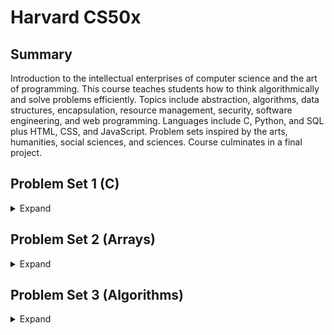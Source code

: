 # Harvard CS50x 

## Summary
Introduction to the intellectual enterprises of computer science and the art of programming. 
This course teaches students how to think algorithmically and solve problems efficiently. 
Topics include abstraction, algorithms, data structures, encapsulation, resource management, security, software engineering, and web programming. 
Languages include C, Python, and SQL plus HTML, CSS, and JavaScript. 
Problem sets inspired by the arts, humanities, social sciences, and sciences. 
Course culminates in a final project.

## Problem Set 1 (C)
<details>
    <summary>Expand</summary>

### 1. Hello
<details>
    <summary>Info</summary>
    
#### Brief
Print out message greeting user.
#### Expected output
    hello, {user input name}
</details>

### 2. Population
<details>
    <summary>Info</summary>
    
#### Brief
Determine time it takes for a puplation to reach a sepcified size.
Assume n / 3 are born each year and n / 4 die each year. Take user input start and end size and output the number of years it would take to reach the specified population.
#### Expected output
    Start size: 100
    End size: 200
    Years: 9
</details>
    
### 3. Mario (Less)
<details>
    <summary>Info</summary>
    
#### Brief
Print out a pyramid of hashes. The pyramid height is set by the user, but must be between 1 and 8. The pyramid should align to the right.
#### Expected output
         #
        ##
       ###
      ####
     #####
    ######
</details>
    
### 4. Mario (More)
<details>
    <summary>Info</summary>
    
#### Brief
Similar to mario less. Create a full pyramid of hashes. The pyramid height is set by the user between 1 and 8. 
#### Expected output
         # #
        ## ##
       ### ###
      #### ####
     ##### #####
    ###### ######
</details>
    
### 5. Cash
<details>
    <summary>Info</summary>
    
#### Brief
Calculate minimum number of coins required to make up change. Take user input change due amount. Print minimum number of coins required (US coinage).
#### Expected output
    Change owed: 0.41
    4
</details>
    
### 6. Credit
<details>
    <summary>Info</summary>
    
#### Brief
Implement Luhn's Algorithm to validate input credit card number. Prompt user for a credit card number. Return whether the number is American Express, Mastercard, Visa 
or invalid.
- Algorithm
  - Start with the second-to-last digit, multiply every other digit by 2.
  - Add these results together
  - Add all remaining numbers together
  - Add these two sums together
  - If last digit is 0 the number is valid
#### Expected output
    Number: 4003600000000014
    VISA    
</details>
</details>

## Problem Set 2 (Arrays)
<details>
    <summary>Expand</summary>
    
### 1. Scrabble
<details>
    <summary>Info</summary>
    
#### Brief
Determine which of two Scrabble words scores highest.
#### Expected output
    Player 1: Computer
    Player 2: Science
    Player 1 wins!
</details>

### 2. Readability
<details>
    <summary>Info</summary>
    
#### Brief
Implement Coleman-Liau formula. Prompt user for string. Count number of letters, words and sentences in text. Output 'Grade X'
- Formula
    - index = 0.0588 * L - 0.296 * S - 15.8
    - L = average number of letter per 100 words
    - S = average number of sentence per 100 words
#### Expected output
    Text: <user input text>
    Grade <index of text>
</details>

### 3. Caesar
<details>
    <summary>Info</summary>
    
#### Brief
Implement Ceasar's cipher.
- Ceasar's cipher
    - Encrypts message by shifting each letter
    - Letter is shifted by a specified key
    - Shifted letters wrap round back to the beginning of the alphabet
#### Expected output
    plaintext: HELLO
    ciphertext: URYYB
</details>

### 4. Substitution
<details>
    <summary>Info</summary>
    
#### Brief
Implement a substitution cipher
- Substitution cipher
    - Replace every letter with another letter. 
    - Letters are replaced based on a key 
#### Expected output
    ./substitution VCHPRZGJNTLSKFBDQWAXEUYMOI
    plaintext: hello, world
    ciphertext: jrssb, ybwsp
</details>    
</details>
    
## Problem Set 3 (Algorithms)
<details>
    <summary>Expand</summary>
    
### 1. Sort
<details>
    <summary>Info</summary>
    
#### Brief
Analyse three sorting programs to determine which algorithm they use based on run-time.
</details>
    
### 2. Plurality
<details>
    <summary>Info</summary>
    
#### Brief
Implement a program that runs a plurality election
- Plurality election
    - a.k.a first-past-the-post
    - Each voter votes for one candidate
    - Whichever has the greatest number of votes is declared the winner
#### Expected output
    ./plurality Alice Bob
    Number of voters: 3
    Vote: Alice
    Vote: Bob
    Vote: Alice
    Alice
</details>
    
### 3. Runoff
<details>
    <summary>Info</summary>

#### Brief
Implement a program that runs a runoff election
- Runoff election
    - a.k.a ranked-choice voting system
    - Voters can rank candidates in order of preference
    - Candiate with majority of first preference wins
    - If no candidate has majority candidate with fewest votes is elmininated
    - Voters who chose eliminated candidate as first choice have second choice used
    - This repeats until a candidate has a majority
#### Expected output
    ./runoff Alice Bob Charlie
    Number of voters: 5
    Rank 1: Alice
    Rank 2: Charlie
    Rank 3: Bob
    ...
    Alice
</details>

### 4. Tideman 
<details>
    <summary>Info</summary>
    
#### Brief
Implement a program that runs a Tideman election
- Tideman election
    - a.k.a ranked pairs voting system
    - Based on the winner of head-to-head elections
    - Determine for each pair of candidate the preferred candidate
    - Record margin by which they were preferred
    - Sort the pairs in decreasing order base on margin
    - Start from strongest pair lock in pairs of candidates
    - Do not create a cycle in the graph.
#### Expected output
    ./tideman Alice Bob Charlie
    Number of voters: 5
    Rank 1: Alice
    Rank 2: Charlie
    Rank 3: Bob
    ...
    Charlie
</details> 
</details>
    
    
